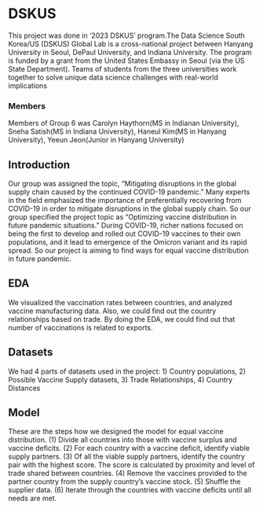 # DSKUS
This project was done in ‘2023 DSKUS’ program.The Data Science South Korea/US (DSKUS) Global Lab is a cross-national project between Hanyang University in Seoul, DePaul University, and Indiana University. The program is funded by a grant from the United States Embassy in Seoul (via the US State Department). Teams of students from the three universities work together to solve unique data science challenges with real-world implications
### Members
Members of Group 6 was Carolyn Haythorn(MS in Indianan University), Sneha Satish(MS in Indiana University), Haneul Kim(MS in Hanyang University), Yeeun Jeon(Junior in Hanyang University)

## Introduction
Our group was assigned the topic, “Mitigating disruptions in the global supply chain caused by the continued COVID-19 pandemic.” Many experts in the field emphasized the importance of preferentially recovering from COVID-19 in order to mitigate disruptions in the global supply chain. So our group specified the project topic as “Optimizing vaccine distribution in future pandemic situations.” During COVID-19, richer nations focused on being the first to develop and rolled out COVID-19 vaccines to their own populations, and it lead to emergence of the Omicron variant and its rapid spread. So our project is aiming to find ways for equal vaccine distribution in future pandemic. 

## EDA
We visualized the vaccination rates between countries, and analyzed vaccine manufacturing data. Also, we could find out the country relationships based on trade. By doing the EDA, we could find out that number of vaccinations is related to exports. 

## Datasets
We had 4 parts of datasets used in the project: 1) Country populations, 2) Possible Vaccine Supply datasets, 3) Trade Relationships, 4) Country Distances

## Model
These are the steps how we designed the model for equal vaccine distribution. 
(1) Divide all countries into those with vaccine surplus and vaccine deficits.
(2) For each country with a vaccine deficit, identify viable supply partners.
(3) Of all the viable supply partners, identify the country pair with the highest score. The score is calculated by proximity and level of trade shared between countries.
(4) Remove the vaccines provided to the partner country from the supply country’s vaccine stock.
(5) Shuffle the supplier data.
(6) Iterate through the countries with vaccine deficits until all needs are met. 
